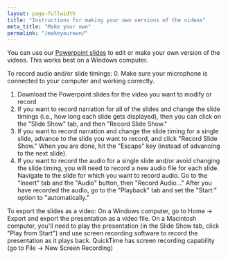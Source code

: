 ```yaml
---
layout: page-fullwidth
title: "Instructions for making your own versions of the videos"
meta_title: "Make your own"
permalink: "/makeyourown/"
---
```


You can use our [Powerpoint slides](/slides) to edit or make your own version of the videos. This works best on a Windows computer.

To record audio and/or slide timings:
0. Make sure your microphone is connected to your computer and working correctly.
1. Download the Powerpoint slides for the video you want to modify or record
2. If you want to record narration for all of the slides and change the slide timings (i.e., how long each slide gets displayed), then you can click on the "Slide Show" tab, and then "Record Slide Show."
3. If you want to record narration and change the slide timing for a single slide, advance to the slide you want to record, and click "Record Slide Show." When you are done, hit the "Escape" key (instead of advancing to the next slide).
4. If you want to record the audio for a single slide and/or avoid changing the slide timing, you will need to record a new audio file for each slide. Navigate to the slide for which you want to record audio. Go to the "Insert" tab and the "Audio" button, then "Record Audio..." After you have recorded the audio, go to the "Playback" tab and set the "Start:" option to "automatically."

To export the slides as a video:
On a Windows computer, go to Home -> Export and export the presentation as a video file.
On a Macintosh computer, you'll need to play the presentation (in the Slide Show tab, click "Play from Start") and use screen recording software to record the presentation as it plays back. QuickTime has screen recording capability (go to File -> New Screen Recording)


<!--Contact us for instructor versions of the video which include scripts. We have found the following steps to be useful in making videos:

1. You will need software for recording audio and for manipulating video on your computer. For recording audio, we have used [audacity](https://www.audacityteam.org/download/) and for video manipulation, we have used [lightworks](https://www.lwks.com/). You _may_ be able to do this using only lightworks.
2. [Contact us](/team) for the instructor versions of the videos. These include the scripts which makes recording the videos much easier.
3. Play the instructor version of the video through headphones (e.g. on your phone) while you record yourself reading the script on your computer. By using two devices, it is much easier to ensure that you press record on your computer and play on a phone at the same time, so you will not need to worry about syncing up the audio and video in the next step.
4. Export your audio as a wav file.
5. Open lightworks, and import the student version of the video as well as your audio.
6. Replace the original audio in the video with your audio recording, and export. Lughtworks has a youtube setting if that's where you're planning on uploading it.-->
